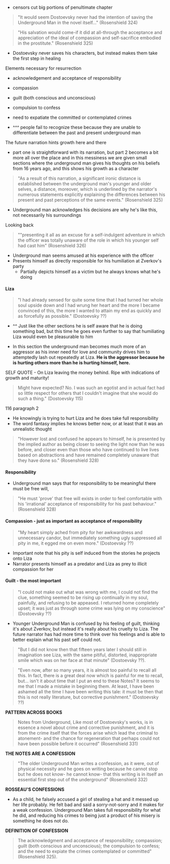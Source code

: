 

- censors cut big portions of penultimate chapter

>"It would seem Dostoevsky never had the intention of saving the Underground Man in the novel itself..." (Rosenshield 324)

>"His salvation would come-if it did at all-through the acceptance and appreciation of the ideal of compassion and self-sacrifice embodied in the prostitute." (Rosenshield 325)

- Dostoevsky never saves his characters, but instead makes them take the first step in healing

Elements necessary for resurrection
- acknowledgement and acceptance of responsibility
- compassion
- guilt (both conscious and unconscious)
- compulsion to confess
- need to expatiate the committed or contemplated crimes

- ^^^ people fail to recognize these because they are unable to differentiate between the past and present underground man

The future narration hints growth here and there
- part one is straightforward with its narration, but part 2 becomes a bit more all over the place and in this messiness we are given small sections where the underground man gives his thoughts on his beliefs from 16 years ago, and this shows his growth as a character
>"As a result of this narration, a significant ironic distance is established between the underground man's younger and older selves, a distance, moreover, which is underlined by the narrator's numerous statements explicitly explaining the differences between his present and past perceptions of the same events." (Rosenshield 325)

- Underground man acknowledges his decisions are why he's like this, not necessarily his surroundings

Looking back
>""presenting it all as an excuse for a self-indulgent adventure in which the officer was totally unaware of the role in which his younger self had cast him" (Rosenshield 326)
- Underground man seems amused at his experience with the officer
- Presents himself as directly responsible for his humiliation at Zverkov's party
	- Partially depicts himself as a victim but he always knows what he's doing

#### Liza
>"I had already sensed for quite some time that I had turned her whole soul upside down and I had wrung her heart and the more I became convinced of this, the more I wanted to attain my end as quickly and as forcefully as possible." (Dostoevsky ??)
- ^^ Just like the other sections he is self aware that he is doing something bad, but this time he goes even further to say that humiliating Liza would even be pleasurable to him

- In this section the underground man becomes much more of an aggressor as his inner need for love and community drives him to attemptedly lash out repeatedly at Liza. **He is the aggressor because he is hurting others more than he is hurting himself, here.**

SELF QUOTE - On Liza leaving the money behind. Ripe with indications of growth and maturity!
>Might have expected? No. I was such an egotist and in actual fact had so little respect for others that I couldn't imagine that she would do such a thing." (Dostoevsky 115)

116 paragraph 2
- He knowingly is trying to hurt Liza and he does take full responsibility
- The word fantasy implies he knows better now, or at least that it was an unrealistic thought

>"However lost and confused he appears to himself, he is presented by the implied author as being closer to seeing the light now than he was before, and closer even than those who have continued to live lives based on abstractions and have remained completely unaware that they have done so." (Rosenshield 328)

#### Responsibility
- Underground man says that for responsibility to be meaningful there must be free will,
>"He must 'prove' that free will exists in order to feel comfortable with his 'irrational' acceptance of responsibility for his past behaviour." (Rosenshield 328)

#### Compassion - just as important as acceptance of responsibility
>"My heart simply ached from pity for her awkwardness and unnecessary candor, but immediately something ugly suppressed all pity in me, it egged me on even more." (Dostoevsky ??)
- Important note that his pity is self induced from the stories he projects onto Liza
- Narrator presents himself as a predator and Liza as prey to illicit compassion for her

#### Guilt - the most important
>"I could not make out what was wrong with me, I could not find the clue, something seemed to be rising up continually in my soul, painfully, and refusing to be appeased. I returned home completely upset; it was just as through some crime was lying on my conscience" (Dostoevsky ??)
- Younger Underground Man is confused by his feeling of guilt, thinking it's about Zverkov, but instead it's really about his cruelty to Liza. The future narrator has had more time to think over his feelings and is able to better explain what his past self could not.
>"But I did not know then that fifteen years later I should still in imagination see Liza, with the same pitiful, distorted, inappropriate smile which was on her face at that minute" (Dostoevsky ??).

>"Even now, after so many years, it is almost too painful to recall all this. In fact, there is a great deal now which is painful for me to recall, but... isn't it about time that I put an end to these Notes? It seems to me that I made a mistake in beginning them. At least, I have been ashamed all the time I have been writing this tale: it must be then that this is not really literature, but corrective punishment." (Dostoevsky ??)

**PATTERN ACROSS BOOKS**
>Notes from Underground, Like most of Dostoevsky's works, is in essence a novel about crime and corrective punishment, and it is from the crime itself that the forces arise which lead the criminal to atonement- and the chance for regeneration that perhaps could not have been possible before it occurred" (Rosenshield 331)

**THE NOTES ARE A CONFESSION**
>"The older Underground Man writes a confession, as it were, out of physical necessity and he goes on writing because he cannot stop but he does not know- he cannot know- that this writing is in itself an essential first step out of the underground" (Rosenshield 332)

**ROSSEAU'S CONFESSIONS**
- As a child, he falsely accused a girl of stealing a hat and it messed up her life probably. He felt bad and said a sorry-not-sorry and it makes for a weak confession. Underground Man takes full responsibility for what he did, and reducing his crimes to being just a product of his misery is something he does not do.

**DEFINITION OF CONFESSION**
>The acknowledgment and acceptance of responsibility; compassion; guilt (both conscious and unconscious); the compulsion to confess; and the need to expiate the crimes contemplated or committed" (Rosenshield 325).